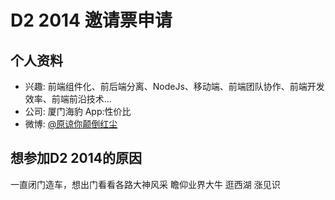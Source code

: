 # D2 2014 邀请票申请

## 个人资料

- 兴趣: 前端组件化、前后端分离、NodeJs、移动端、前端团队协作、前端开发效率、前端前沿技术...
- 公司: 厦门海豹 App:性价比
- 微博: [@原谅你颠倒红尘](http://weibo.com/u/2006656721) 


## 想参加D2 2014的原因

一直闭门造车，想出门看看各路大神风采
瞻仰业界大牛
逛西湖
涨见识
